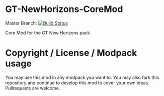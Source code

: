 # GT-NewHorizons-CoreMod
Master Branch: [![Build Status](http://jenkins.usrv.de:8081/buildStatus/icon?job=GTNewHorizons-Core-Mod)](http://jenkins.usrv.de:8081/job/GTNewHorizons-Core-Mod/)

Core Mod for the GT New Horizons pack


# Copyright / License / Modpack usage
You may use this mod in any modpack you want to. You may also fork this repository and continue to develop this mod to cover your own ideas. Pullrequests are welcome.
